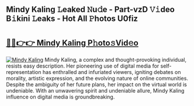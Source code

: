 ## Mindy Kaling 𝙻eaked 𝙽u𝚍e - Part-vzD 𝚅𝚒deo B𝚒kini 𝙻eaks - Hot All 𝙿hotos U0fiz

# <h2><a href="http://ld1h7hz.urlbe.top/?page=Mindy+Kaling">🔗🔗👉👉 Mindy Kaling P𝚑oto𝚜Vid𝚎o</a></h2>

[![Mindy Kaling](https://i.imgur.com/eBuTRDB.gif)](http://ld1h7hz.urlbe.top/?page=Mindy+Kaling)
Mindy Kaling, a complex and thought-provoking individual, resists easy description. Her pioneering use of digital media for self-representation has enthralled and infuriated viewers, igniting debates on morality, artistic expression, and the evolving nature of online communities. Despite the ambiguity of her future plans, her impact on the virtual world is undeniable. With an unwavering spirit and undeniable allure, Mindy Kaling influence on digital media is groundbreaking.
